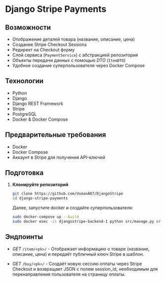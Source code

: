 # Django Stripe Payments

## Возможности

- Отображение деталей товара (название, описание, цена)
- Создание Stripe Checkout Sessions
- Редирект на Checkout форму
- Слой сервиса (`PaymentService`) с абстракцией репозитория
- Объекты передачи данных с помощью *DTO* (`ItemDTO`)
- Удобное создание суперпользователя через Docker Compose

## Технологии

- Python
- Django
- Django REST Framework
- Stripe
- PostgreSQL
- Docker & Docker Compose

## Предварительные требования

- Docker
- Docker Compose
- Аккаунт в Stripe для получения API-ключей

## Подготовка

1. **Клонируйте репозиторий**

   ```bash
   git clone https://github.com/UsmanA07/DjangoStripe
   cd django-stripe-payments
   ``` 
   Далее, запустите docker и создайте суперпользователя:
   ```bash
   sudo docker-compose up --build
   sudo docker exec -it djangostripe-backend-1 python src/manage.py createsuperuser 
   ```

## Эндпоинты

- *GET* `/item/<pk>/` - Отображает информацию о товаре (название, описание, цена) и передаёт публичный ключ Stripe в шаблон.

- *GET* `/buy/<pk>/` - Создаёт новую сессию оплаты через Stripe Checkout и возвращает JSON с полем session_id, необходимым для перенаправления пользователя на страницу оплаты.